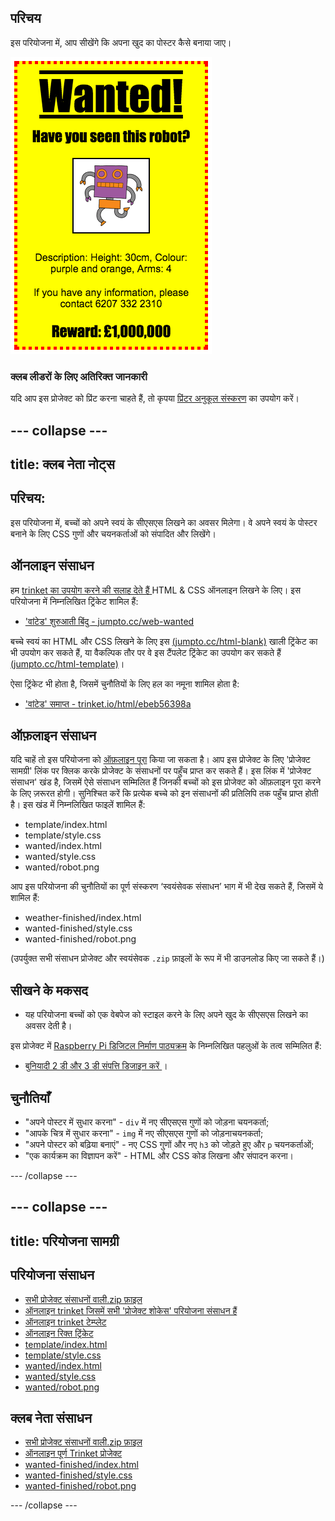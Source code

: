 ## परिचय

इस परियोजना में, आप सीखेंगे कि अपना खुद का पोस्टर कैसे बनाया जाए।

![स्क्रीनशॉट](images/wanted-final.png)

### क्लब लीडरों के लिए अतिरिक्त जानकारी

यदि आप इस प्रोजेक्ट को प्रिंट करना चाहते हैं, तो कृपया [प्रिंटर अनुकूल संस्करण](https://projects.raspberrypi.org/en/projects/wanted/print) का उपयोग करें।

## \--- collapse \---

## title: क्लब नेता नोट्स

## परिचय:

इस परियोजना में, बच्चों को अपने स्वयं के सीएसएस लिखने का अवसर मिलेगा। वे अपने स्वयं के पोस्टर बनाने के लिए CSS गुणों और चयनकर्ताओं को संपादित और लिखेंगे।

## ऑनलाइन संसाधन

हम [ trinket का उपयोग करने की सलाह देते हैं ](https://trinket.io/) HTML & CSS ऑनलाइन लिखने के लिए। इस परियोजना में निम्नलिखित ट्रिंकेट शामिल हैं:

* ['वांटेड' शुरुआती बिंदु - jumpto.cc/web-wanted](http://jumpto.cc/web-wanted)

बच्चे स्वयं का HTML और CSS लिखने के लिए इस [(jumpto.cc/html-blank)](http://jumpto.cc/html-blank) खाली ट्रिंकेट का भी उपयोग कर सकते हैं, या वैकल्पिक तौर पर वे इस टैंपलेट ट्रिंकेट का उपयोग कर सकते हैं [(jumpto.cc/html-template)](http://jumpto.cc/html-template)।

ऐसा ट्रिंकेट भी होता है, जिसमें चुनौतियों के लिए हल का नमूना शामिल होता है:

* ['वांटेड' समाप्त - trinket.io/html/ebeb56398a](https://trinket.io/html/ebeb56398a)

## ऑफ़लाइन संसाधन

यदि चाहें तो इस परियोजना को [ऑफ़लाइन पूरा](https://www.codeclubprojects.org/en-GB/resources/webdev-working-offline/) किया जा सकता है। आप इस प्रोजेक्ट के लिए 'प्रोजेक्ट सामग्री' लिंक पर क्लिक करके प्रोजेक्ट के संसाधनों पर पहुँच प्राप्त कर सकते हैं। इस लिंक में 'प्रोजेक्ट संसाधन' खंड है, जिसमें ऐसे संसाधन सम्मिलित हैं जिनकी बच्चों को इस प्रोजेक्ट को ऑफ़लाइन पूरा करने के लिए ज़रूरत होगी। सुनिश्चित करें कि प्रत्येक बच्चे को इन संसाधनों की प्रतिलिपि तक पहुँच प्राप्त होती है। इस खंड में निम्नलिखित फाइलें शामिल हैं:

* template/index.html
* template/style.css
* wanted/index.html
* wanted/style.css
* wanted/robot.png

आप इस परियोजना की चुनौतियों का पूर्ण संस्करण ‘स्वयंसेवक संसाधन’ भाग में भी देख सकते हैं, जिसमें ये शामिल हैं:

* weather-finished/index.html
* wanted-finished/style.css
* wanted-finished/robot.png

(उपर्युक्त सभी संसाधन प्रोजेक्ट और स्वयंसेवक `.zip` फ़ाइलों के रूप में भी डाउनलोड किए जा सकते हैं।)

## सीखने के मकसद

* यह परियोजना बच्चों को एक वेबपेज को स्टाइल करने के लिए अपने खुद के सीएसएस लिखने का अवसर देती है।

इस प्रोजेक्ट में [Raspberry Pi डिजिटल निर्माण पाठ्यक्रम](http://rpf.io/curriculum) के निम्नलिखित पहलुओं के तत्व सम्मिलित हैं:

* [ बुनियादी 2 डी और 3 डी संपत्ति डिजाइन करें ](https://www.raspberrypi.org/curriculum/design/creator) ।

## चुनौतियाँ

* "अपने पोस्टर में सुधार करना" - `div` में नए सीएसएस गुणों को जोड़ना चयनकर्ता;
* "आपके चित्र में सुधार करना" - `img` में नए सीएसएस गुणों को जोड़नाचयनकर्ता;
* "अपने पोस्टर को बढ़िया बनाएं" - नए CSS गुणों और नए `h3` को जोड़ते हुए और `p` चयनकर्ताओं;
* "एक कार्यक्रम का विज्ञापन करें" - HTML और CSS कोड लिखना और संपादन करना।

\--- /collapse \---

## \--- collapse \---

## title: परियोजना सामग्री

## परियोजना संसाधन

* [सभी प्रोजेक्ट संसाधनों वाली.zip फ़ाइल](https://rpf.io/p/en/wanted-go)
* [ऑनलाइन trinket जिसमें सभी 'प्रोजेक्ट शोकेस' परियोजना संसाधन हैं](http://jumpto.cc/web-wanted)
* [ऑनलाइन trinket टेम्प्लेट](http://jumpto.cc/trinket-template)
* [ऑनलाइन रिक्त ट्रिंकेट](http://jumpto.cc/trinket-blank)
* [template/index.html](resources/template-index.html)
* [template/style.css](resources/template-style.css)
* [wanted/index.html](resources/wanted-index.html)
* [wanted/style.css](resources/wanted-style.css)
* [wanted/robot.png](resources/wanted-robot.png)

## क्लब नेता संसाधन

* [सभी प्रोजेक्ट संसाधनों वाली.zip फ़ाइल](https://rpf.io/p/en/wanted-go)
* [ऑनलाइन पूर्ण Trinket प्रोजेक्ट](https://trinket.io/html/ebeb56398a)
* [wanted-finished/index.html](resources/wanted-finished-index.html)
* [wanted-finished/style.css](resources/wanted-finished-style.css)
* [wanted-finished/robot.png](resources/twanted-finished-robot.png)

\--- /collapse \---